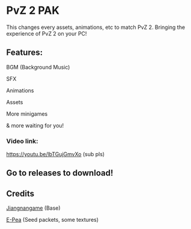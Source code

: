 # PvZ 2 PAK
This changes every assets, animations, etc to match PvZ 2. Bringing the experience of PvZ 2 on your PC!
## Features:

BGM (Background Music)

SFX

Animations

Assets

More minigames

& more waiting for you!

### Video link:

https://youtu.be/lbTGujGmvXo (sub pls)

## Go to releases to download!

## Credits
[Jiangnangame](https://github.com/jiangnangame/PVZ2PAK) (Base)

[E-Pea](https://www.youtube.com/channel/UCORlBB70YiaUWkBY_XjBnKQ) (Seed packets, some textures)

